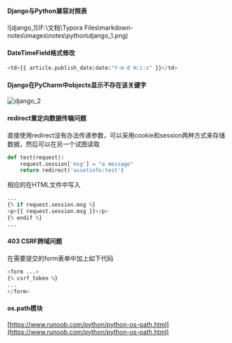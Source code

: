#### Django与Python兼容对照表

![django_1](F:\文档\Typora Files\markdown-notes\images\notes\python\django_1.png)



####  DateTimeField格式修改

```python
<td>{{ article.publish_date|date:"Y-m-d H:i:s" }}</td>
```



#### Django在PyCharm中objects显示不存在该关键字

![django_2](..\..\..\..\markdown-notes\images\notes\python\django_2.PNG)



#### redirect重定向数据传输问题

直接使用redirect没有办法传递参数，可以采用cookie和session两种方式来存储数据，然后可以在另一个试图读取

```python
def test(request):
    request.session['msg'] = "a message"
    return redirect('assetinfo:test')
```

相应的在HTML文件中写入

```python
...
{% if request.session.msg %}
<p>{{ request.session.msg }}</p>
{% endif %}
...
```



#### 403 CSRF跨域问题

在需要提交的form表单中加上如下代码

```python
<form ...>
{% csrf_token %}
...
</form>
```



#### os.path模块

[https://www.runoob.com/python/python-os-path.html](https://www.runoob.com/python/python-os-path.html)



